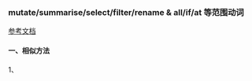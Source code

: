 ### mutate/summarise/select/filter/rename & all/if/at 等范围动词

[参考文档](http://www.rebeccabarter.com/blog/2019-01-23_scoped-verbs/)

#### 一、相似方法
1、
